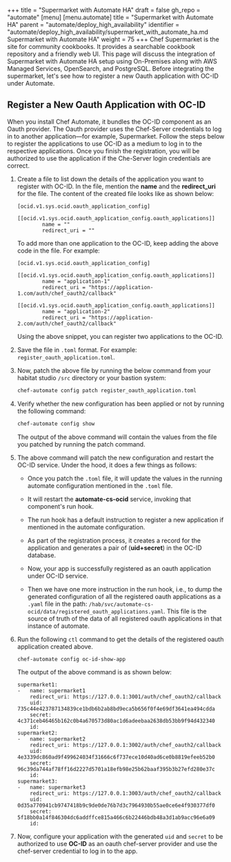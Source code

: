 +++
title = "Supermarket with Automate HA"
draft = false
gh_repo = "automate"
[menu]
  [menu.automate]
    title = "Supermarket with Automate HA"
    parent = "automate/deploy_high_availability"
    identifier = "automate/deploy_high_availability/supermarket_with_automate_ha.md Supermarket with Automate HA"
    weight = 75
+++
Chef Supermarket is the site for community cookbooks. It provides a searchable cookbook repository and a friendly web UI. This page will discuss the integration of Supermarket with Automate HA setup using On-Premises along with AWS Managed Services, OpenSearch, and PostgreSQL.
Before integrating the supermarket, let's see how to register a new Oauth application with OC-ID under Automate.

## Register a New Oauth Application with OC-ID

When you install Chef Automate, it bundles the OC-ID component as an Oauth provider. The Oauth provider uses the Chef-Server credentials to log in to another application—for example, Supermarket. Follow the steps below to register the applications to use OC-ID as a medium to log in to the respective applications. Once you finish the registration, you will be authorized to use the application if the Che-Server login credentials are correct.

1. Create a file to list down the details of the application you want to register with OC-ID. In the file, mention the **name** and the **redirect_uri** for the file. The content of the created file looks like as shown below:

    ```cd
    [ocid.v1.sys.ocid.oauth_application_config]
        [[ocid.v1.sys.ocid.oauth_application_config.oauth_applications]]
            name = ""
            redirect_uri = ""
    ```

    To add more than one application to the OC-ID, keep adding the above code in the file. For example:

    ```cd
    [ocid.v1.sys.ocid.oauth_application_config]
        [[ocid.v1.sys.ocid.oauth_application_config.oauth_applications]]
            name = "application-1"
            redirect_uri = "https://application-1.com/auth/chef_oauth2/callback"
        [[ocid.v1.sys.ocid.oauth_application_config.oauth_applications]]
            name = "application-2"
            redirect_uri = "https://application-2.com/auth/chef_oauth2/callback"
    ```

    Using the above snippet, you can register two applications to the OC-ID.

1. Save the file in `.toml` format. For example: `register_oauth_application.toml`.
1. Now, patch the above file by running the below command from your habitat studio `/src` directory or your bastion system:

    ```bash
    chef-automate config patch register_oauth_application.toml
    ```

1. Verify whether the new configuration has been applied or not by running the following command:

    ```bash
    chef-automate config show
    ```

    The output of the above command will contain the values from the file you patched by running the patch command.

1. The above command will patch the new configuration and restart the OC-ID service. Under the hood, it does a few things as follows:

    * Once you patch the `.toml` file, it will update the values in the running automate configuration mentioned in the `.toml` file.

    * It will restart the **automate-cs-ocid** service, invoking that component's run hook.

    * The run hook has a default instruction to register a new application if mentioned in the automate configuration.

    * As part of the registration process, it creates a record for the application and generates a pair of (**uid+secret**) in the OC-ID database.

    * Now, your app is successfully registered as an oauth application under OC-ID service.

    * Then we have one more instruction in the run hook, i.e., to dump the generated configuration of all the registered oauth applications as a `.yaml` file in the path: `/hab/svc/automate-cs-ocid/data/registered_oauth_applications.yaml`. This file is the source of truth of the data of all registered oauth applications in that instance of automate.

1. Run the following `ctl` command to get the details of the registered oauth application created above.

    ```cd
    chef-automate config oc-id-show-app
    ```

    The output of the above command is as shown below:

    ```cd
    supermarket1:
    -   name: supermarket1
        redirect_uri: https://127.0.0.1:3001/auth/chef_oauth2/callback
        uid: 735c44e423787134839ce1bdb6b2ab8bd9eca5b656f0f4e69df3641ea494cdda
        secret: 4c371ceb46465b162c0b4a670573d80ac1d6adeebaa2638db53bb9f94d432340
        id:
    supermarket2:
    -   name: supermarket2
        redirect_uri: https://127.0.0.1:3002/auth/chef_oauth2/callback
        uid: 4e3339dc860ad9f499624034f31666c6f737ece10d40ad6ce0b8819efeeb52b0
        secret: 96c39da744af78ff16d2227d5701a18efb98e25b62baaf395b3b27efd280e37c
        id:
    supermarket3:
    -   name: supermarket3
        redirect_uri: https://127.0.0.1:3003/auth/chef_oauth2/callback
        uid: 0d35a770941cb9747418b9c9de0de76b7d3c7964930b55ae0ce6e4f930377df0
        secret: 5f18bb0a14f846304dc6addffce815a466c6b22446bdb48a3d1ab9acc96e6a09
        id:
    ```

1. Now, configure your application with the generated `uid` and `secret` to be authorized to use **OC-ID** as an oauth chef-server provider and use the chef-server credential to log in to the app.
